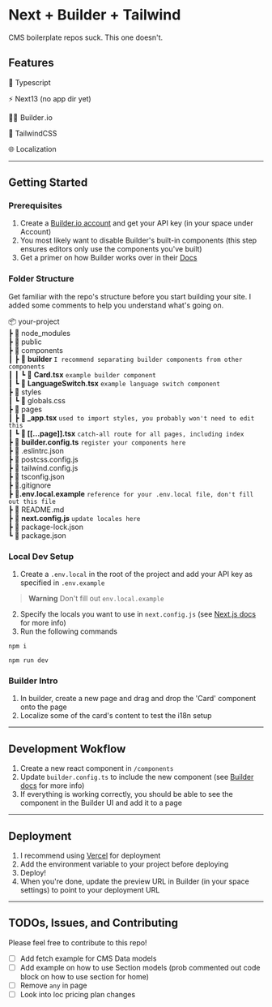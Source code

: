 # Next + Builder + Tailwind

CMS boilerplate repos suck. This one doesn't.

## Features

🦺 Typescript

⚡ Next13 (no app dir yet)

👷‍♀️ &hairsp;Builder&hairsp;.io

💅 TailwindCSS

🌐 Localization

---

## Getting Started

### Prerequisites

1. Create a [Builder.io account](https://builder.io/) and get your API key (in your space under Account)
2. You most likely want to disable Builder's built-in components (this step ensures editors only use the components you've built)
3. Get a primer on how Builder works over in their [Docs](https://docs.builder.io/c/docs)

### Folder Structure

Get familiar with the repo's structure before you start building your site. I added some comments to help you understand what's going on.

📦 your-project<br>
 ┣ 📂 node_modules<br>
 ┣ 📂 public<br>
 ┣ 📂 components<br>
 ┃ ┣ 📂 **builder** `I recommend separating builder components from other components`<br>
 ┃ ┃ ┗ 📄 **Card.tsx** `example builder component`<br>
 ┃ ┗ 📄 **LanguageSwitch.tsx** `example language switch component`<br>
 ┣ 📂 styles<br>
 ┃ ┗ 📄 globals.css<br>
 ┣ 📂 pages<br>
 ┃ ┣ **📄 _app.tsx** `used to import styles, you probably won't need to edit this`<br>
 ┃ ┗ **📄 &#91;&#91;...page&#93;&#93;.tsx** `catch-all route for all pages, including index`<br>
 ┣ 📄 **builder.config.ts** `register your components here`<br>
 ┣ 📄 .eslintrc.json<br>
 ┣ 📄 postcss.config.js<br>
 ┣ 📄 tailwind.config.js<br>
 ┣ 📄 tsconfig.json<br>
 ┣ 📄.gitignore<br>
 ┣  **📄.env.local.example** `reference for your .env.local file, don't fill out this file`<br>
 ┣ 📄 README&hairsp;.md<br>
 ┣ 📄 **next.config.js** `update locales here`<br>
 ┣ 📄 package-lock.json<br>
 ┗ 📄 package.json<br>

### Local Dev Setup

1. Create a `.env.local` in the root of the project and add your API key as specified in `.env.example`

> **Warning**
> Don't fill out `env.local.example`

2. Specify the locals you want to use in `next.config.js` (see [Next.js docs](https://nextjs.org/docs/advanced-features/i18n-routing#configuration) for more info)
3. Run the following commands

```terminal
npm i 
```

```terminal
npm run dev
```

### Builder Intro

1. In builder, create a new page and drag and drop the 'Card' component onto the page
2. Localize some of the card's content to test the i18n setup

---

## Development Wokflow

1. Create a new react component in `/components`
2. Update `builder.config.ts` to include the new component (see [Builder docs](https://docs.builder.io/c/docs/developer-resources#add-a-new-component) for more info)
3. If everything is working correctly, you should be able to see the component in the Builder UI and add it to a page

---

## Deployment

1. I recommend using [Vercel](https://vercel.com/) for deployment
2. Add the environment variable to your project before deploying
3. Deploy!
4. When you're done, update the preview URL in Builder (in your space settings) to point to your deployment URL

---

## TODOs, Issues, and Contributing

Please feel free to contribute to this repo!

- [ ] Add fetch example for CMS Data models
- [ ] Add example on how to use Section models (prob commented out code block on how to use section for home)
- [ ] Remove `any` in page
- [ ] Look into loc pricing plan changes
